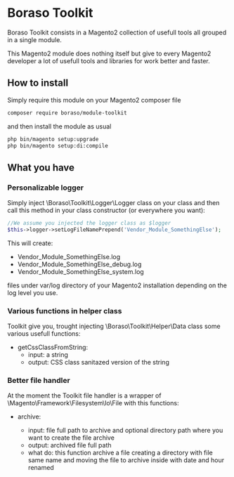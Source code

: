 # Boraso Toolkit
Boraso Toolkit consists in a Magento2 collection of usefull tools all grouped in a single module.

This Magento2 module does nothing itself but give to every Magento2 developer a lot of usefull tools and libraries for work better and faster.

## How to install
Simply require this module on your Magento2 composer file
```bash
composer require boraso/module-toolkit
```
and then install the module as usual
```bash
php bin/magento setup:upgrade
php bin/magento setup:di:compile
```

## What you have

### Personalizable logger
Simply inject \Boraso\Toolkit\Logger\Logger class on your class and then call this method in your class constructor (or everywhere you want):
```PHP
//We assume you injected the logger class as $logger
$this->logger->setLogFileNamePrepend('Vendor_Module_SomethingElse');
```
This will create:

- Vendor_Module_SomethingElse.log
- Vendor_Module_SomethingElse_debug.log
- Vendor_Module_SomethingElse_system.log

files under var/log directory of your Magento2 installation depending on the log level you use.

### Various functions in helper class

Toolkit give you, trought injecting \Boraso\Toolkit\Helper\Data class some various usefull functions:

- getCssClassFromString: 
  - input: a string
  - output: CSS class sanitazed version of the string

### Better file handler

At the moment the Toolkit file handler is a wrapper of \Magento\Framework\Filesystem\Io\File with this functions:

- archive: 

  - input: file full path to archive and optional directory path where you want to create the file archive
  - output: archived file full path
  - what do: this function archive a file creating a directory with file same name and moving the file to archive inside with date and hour renamed

  ​
